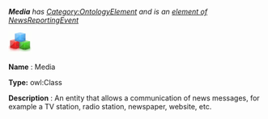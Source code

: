 ___Media__ 
 has
 [Category:OntologyElement](../../Category/OntologyElement "Category:OntologyElement") 
 and is an
 [element of](../../Property/ElementOf "Property:ElementOf") 
[NewsReportingEvent](../../Submissions/NewsReportingEvent "Submissions:NewsReportingEvent")_




  





[![Class](../public/images/thumb/2/27/Class.gif/45px-Class.gif)](../../Image/Class.gif "Class")


__Name__ 
 : Media
 



__Type:__ 
 owl:Class
 



__Description__ 
 : An entity that allows a communication of news messages, for example a TV station, radio station, newspaper, website, etc.